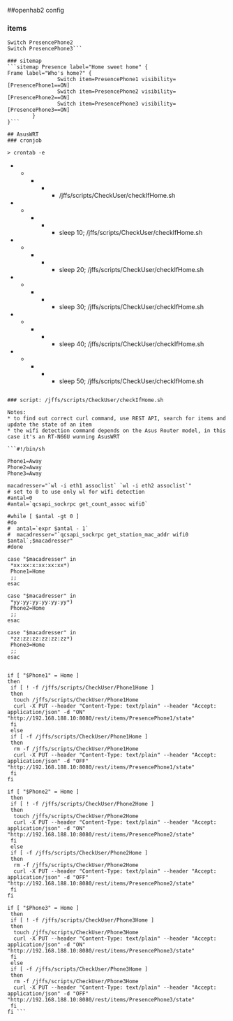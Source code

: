 ##openhab2 config
### items
```Switch PresencePhone1
Switch PresencePhone2
Switch PresencePhone3```

### sitemap
```sitemap Presence label="Home sweet home" {
Frame label="Who's home?" {
                Switch item=PresencePhone1 visibility=[PresencePhone1==ON]
                Switch item=PresencePhone2 visibility=[PresencePhone2==ON]
                Switch item=PresencePhone3 visibility=[PresencePhone3==ON]
        }
}```

## AsusWRT
### cronjob

> crontab -e
```
* * * * * /jffs/scripts/CheckUser/checkIfHome.sh
* * * * * sleep 10; /jffs/scripts/CheckUser/checkIfHome.sh
* * * * * sleep 20; /jffs/scripts/CheckUser/checkIfHome.sh
* * * * * sleep 30; /jffs/scripts/CheckUser/checkIfHome.sh
* * * * * sleep 40; /jffs/scripts/CheckUser/checkIfHome.sh
* * * * * sleep 50; /jffs/scripts/CheckUser/checkIfHome.sh
```

### script: /jffs/scripts/CheckUser/checkIfHome.sh

Notes:
* to find out correct curl command, use REST API, search for items and update the state of an item
* the wifi detection command depends on the Asus Router model, in this case it's an RT-N66U wunning AsusWRT

```#!/bin/sh

Phone1=Away
Phone2=Away
Phone3=Away

macadresser="`wl -i eth1 assoclist` `wl -i eth2 assoclist`"
# set to 0 to use only wl for wifi detection
#antal=0
#antal=`qcsapi_sockrpc get_count_assoc wifi0`

#while [ $antal -gt 0 ]
#do
#  antal=`expr $antal - 1`
#  macadresser="`qcsapi_sockrpc get_station_mac_addr wifi0 $antal`;$macadresser"
#done

case "$macadresser" in
 *xx:xx:x:xx:xx:xx*)
 Phone1=Home
 ;;
esac

case "$macadresser" in
 *yy:yy:yy:yy:yy:yy*)
 Phone2=Home
 ;;
esac

case "$macadresser" in
 *zz:zz:zz:zz:zz:zz*)
 Phone3=Home
 ;;
esac


if [ "$Phone1" = Home ]
then
 if [ ! -f /jffs/scripts/CheckUser/Phone1Home ]
 then
  touch /jffs/scripts/CheckUser/Phone1Home
  curl -X PUT --header "Content-Type: text/plain" --header "Accept: application/json" -d "ON" "http://192.168.188.10:8080/rest/items/PresencePhone1/state"
 fi
 else
 if [ -f /jffs/scripts/CheckUser/Phone1Home ]
 then
  rm -f /jffs/scripts/CheckUser/Phone1Home
  curl -X PUT --header "Content-Type: text/plain" --header "Accept: application/json" -d "OFF" "http://192.168.188.10:8080/rest/items/PresencePhone1/state"
 fi
fi
               
if [ "$Phone2" = Home ]
 then
 if [ ! -f /jffs/scripts/CheckUser/Phone2Home ]
 then
  touch /jffs/scripts/CheckUser/Phone2Home
  curl -X PUT --header "Content-Type: text/plain" --header "Accept: application/json" -d "ON" "http://192.168.188.10:8080/rest/items/PresencePhone2/state"
 fi
 else
 if [ -f /jffs/scripts/CheckUser/Phone2Home ]
 then
  rm -f /jffs/scripts/CheckUser/Phone2Home
  curl -X PUT --header "Content-Type: text/plain" --header "Accept: application/json" -d "OFF" "http://192.168.188.10:8080/rest/items/PresencePhone2/state"
 fi
fi
                             
if [ "$Phone3" = Home ]
 then
 if [ ! -f /jffs/scripts/CheckUser/Phone3Home ]
 then
  touch /jffs/scripts/CheckUser/Phone3Home
  curl -X PUT --header "Content-Type: text/plain" --header "Accept: application/json" -d "ON" "http://192.168.188.10:8080/rest/items/PresencePhone3/state"
 fi
 else
 if [ -f /jffs/scripts/CheckUser/Phone3Home ]
 then
  rm -f /jffs/scripts/CheckUser/Phone3Home
  curl -X PUT --header "Content-Type: text/plain" --header "Accept: application/json" -d "OFF" "http://192.168.188.10:8080/rest/items/PresencePhone3/state"
 fi
fi ```
